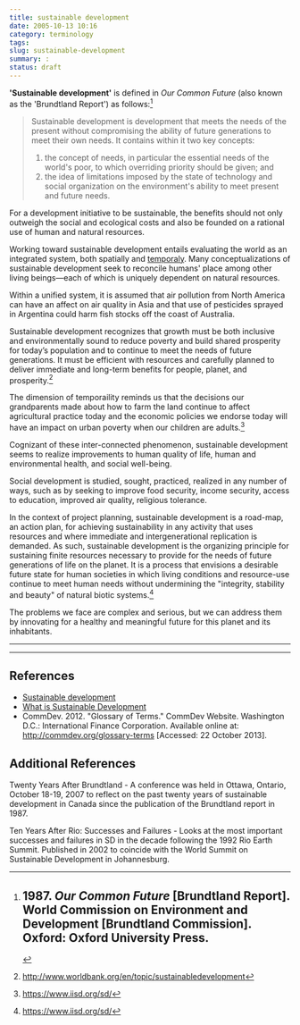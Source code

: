 ```yaml
---
title: sustainable development
date: 2005-10-13 10:16
category: terminology
tags:
slug: sustainable-development
summary: :
status: draft
---
```


<!--
icon: file-code-o
summary:
-->
<!--
---
layout: post
title:  sustainable development
date:   2005-10-13 09:16:36
categories: terminology, area of study, field of practice,
tags: development, social development, sustainable development,
permalink: /sustainable-development/
published: false
---
--->

**'Sustainable development'** is defined in *Our Common Future* (also known as the 'Brundtland Report') as follows:[^1]

> Sustainable development is development that meets the needs of the present without compromising the ability of future generations to meet their own needs. It contains within it two key concepts: <br />
> 1. the concept of needs, in particular the essential needs of the world's poor, to which overriding priority should be given; and
> 2. the idea of limitations imposed by the state of technology and social organization on the environment's ability to meet present and future needs.

For a development initiative to be sustainable, the benefits should not only outweigh the social and ecological costs and also be founded on a rational use of human and natural resources.

Working toward sustainable development entails evaluating the world as an integrated system, both spatially and [temporaly](/temporality). Many conceptualizations of sustainable development seek to reconcile humans' place among other living beings&mdash;each of which is uniquely dependent on natural resources.

Within a unified system, it is assumed that air pollution from North America can have an affect on air quality in Asia and that use of pesticides sprayed in Argentina could harm fish stocks off the coast of Australia.

Sustainable development recognizes that growth must be both inclusive and environmentally sound to reduce poverty and build shared prosperity for today’s population and to continue to meet the needs of future generations. It must be efficient with resources and carefully planned to deliver immediate and long-term benefits for people, planet, and prosperity.[^3]
<!--
http://www.worldbank.org/en/topic/sustainabledevelopment/overview#1

Over the past two decades, economic growth has lifted more than 660 million people out of poverty and has raised the income levels of millions more, but too often it has come at the expense of the environment and poor communities.

Through a variety of market, policy, and institutional failures, Earth’s natural capital has been used in ways that are economically inefficient and wasteful, without sufﬁcient reckoning of the true costs of resource depletion. The burning of fossil fuels supported rapid growth for decades but set up dangerous consequences, with climate change today threatening to roll back decades of development progress. At the same time, growth patterns have left hundreds of millions of people behind: 1.2 billion still lack access to electricity, 870 million are malnourished, and 780 million are still without access to clean, safe drinking water.

Sustainable development recognizes that growth must be both inclusive and environmentally sound to reduce poverty and build shared prosperity for today’s population and to continue to meet the needs of future generations. It is efficient with resources and carefully planned to deliver both immediate and long-term benefits for people, planet, and prosperity.

The three pillars of sustainable development – economic growth, environmental stewardship, and social inclusion – carry across all sectors of development, from cities facing rapid urbanization to agriculture, infrastructure, energy development and use, water availability, and transportation. Cities are embracing low-carbon growth and public transportation. Farmers are picking up the practices of climate-smart agriculture. Countries are recognizing the value of their natural resources, and industries are realizing how much they can save through energy and supply chain efficiency.

The question facing countries, cities, corporations, and development organizations today is not whether to embrace sustainable development but how.
-->

The dimension of temporaility reminds us that the decisions our grandparents made about how to farm the land continue to affect agricultural practice today and the economic policies we endorse today will have an impact on urban poverty when our children are adults.[^2]

Cognizant of these inter-connected phenomenon, sustainable development seems to realize improvements to human quality of life, human and environmental health, and social well-being.

Social development is studied, sought, practiced, realized in any number of ways, such as by seeking to improve food security, income security, access to education, improved air quality, religious tolerance.

In the context of project planning, sustainable development is a road-map, an action plan, for achieving sustainability in any activity that uses resources and where immediate and intergenerational replication is demanded. As such, sustainable development is the organizing principle for sustaining finite resources necessary to provide for the needs of future generations of life on the planet. It is a process that envisions a desirable future state for human societies in which living conditions and resource-use continue to meet human needs without undermining the "integrity, stability and beauty" of natural biotic systems.[^2]

The problems we face are complex and serious, but we can address them by innovating for a healthy and meaningful future for this planet and its inhabitants.

---

[^1]:# 1987. *Our Common Future* [Brundtland Report]. World Commission on Environment and Development [Brundtland Commission]. Oxford: Oxford University Press.
[^2]:https://www.iisd.org/sd/
[^3]:http://www.worldbank.org/en/topic/sustainabledevelopment

---

## References

* [Sustainable development](http://en.wikipedia.org/wiki/Sustainable_development)
* [What is Sustainable Development](http://www.worldbank.org/depweb/english/sd.html)
* CommDev. 2012. "Glossary of Terms." CommDev Website. Washington D.C.: International Finance Corporation. Available online at: http://commdev.org/glossary-terms [Accessed: 22 October 2013].

## Additional References

Twenty Years After Brundtland - A conference was held in Ottawa, Ontario, October 18-19, 2007 to reflect on the past twenty years of sustainable development in Canada since the publication of the Brundtland report in 1987.

Ten Years After Rio: Successes and Failures - Looks at the most important successes and failures in SD in the decade following the 1992 Rio Earth Summit. Published in 2002 to coincide with the World Summit on Sustainable Development in Johannesburg.



<!--
Take a minute and jot down five to ten needs that you have in your own life.

Have you listed any needs that conflict with one another? For example, if you listed clean air to breathe, but also listed a car for transportation, your needs might conflict. Which would you choose, and how would you make your decision? If within ourselves, we have conflicting needs, how much is that multiplied when we look at a whole community, city, country, world? For example, what happens when a company’s need for cheap labor conflicts with workers’ needs for livable wages? Or when individual families’ needs for firewood conflict with the need to prevent erosion and conserve topsoil? Or when one country’s need for electricity results in acid rain that damages another country's lakes and rivers?

How do we decide whose needs are met? Poor or rich people? Citizens or immigrants? People living in cities or in the countryside? People in one country or another?You or your neighbor? The environment or the corporation? This generation or the next generation? When there has to be a trade off, whose needs should go first?

The Long and the Short of It

People concerned about sustainable development suggest that meeting the needs of the future depends on how well we balance social, economic, and environmental objectives--or needs--when making decisions today. Some of these needs are itemized around the puzzle diagram.

What social, economic, or environmental needs would you add to the puzzle?

Many of these objectives may seem to conflict with each other in the short term. For example, industrial growth might conflict with preserving natural resources. Yet, in the long term, responsible use of natural resources now will help ensure that there are resources available for sustained industrial growth far into the future.

Studying the puzzle raises a number of difficult questions. For example, can the long term economic objective of sustained agricultural growth be met if the ecological objective of preserving biodiversity is not? What happens to the environment in the long term if a large number of people cannot afford to meet their basic household needs today? If you did not have access to safe water, and therefore needed wood to boil drinking water so that you and your children would not get sick, would you worry about causing deforestation? Or, if you had to drive a long distance to get to work each day, would you be willing to move or get a new job to avoid polluting the air with your car exhaust? If we don’t balance our social, economic, and environmental objectives in the short term, how can we expect to sustain our development in the long term?

What sustainable development dilemmas do you and your family face in your everyday lives?

Going Further

Explore some of the social, economic, and environmental challenges that are part of the sustainable development puzzle by working through the Learning Modules on this site. Delve into the issues that people around the world strive to balance when making often difficult decisions about development.
-->
